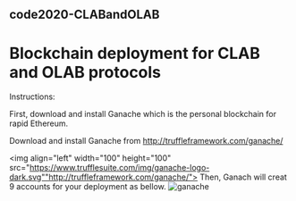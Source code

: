 ## code2020-CLABandOLAB
# Blockchain deployment for CLAB and OLAB protocols

Instructions:

First, download and install Ganache which is the personal blockchain for rapid Ethereum. 

Download and install Ganache from http://truffleframework.com/ganache/
 
 <img align="left" width="100" height="100" src="https://www.trufflesuite.com/img/ganache-logo-dark.svg""http://truffleframework.com/ganache/">
 Then, Ganach will creat 9 accounts for your deployment as bellow.
 ![ganache](https://user-images.githubusercontent.com/57596443/101610980-38faa880-3a09-11eb-90e5-5df267090346.png)

